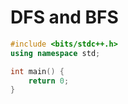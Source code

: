 # DFS and BFS

```cpp
#include <bits/stdc++.h>
using namespace std;

int main() {
    return 0;
}
```
